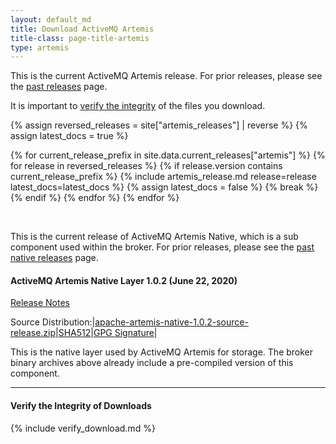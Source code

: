 ```yaml
---
layout: default_md
title: Download ActiveMQ Artemis
title-class: page-title-artemis
type: artemis
---
```


This is the current ActiveMQ Artemis release. For prior releases, please see the <a href="past_releases">past releases</a> page.

It is important to [verify the integrity](#verify-the-integrity-of-downloads) of the files you download.

{% assign reversed_releases = site["artemis_releases"] | reverse %}
{% assign latest_docs = true %}

{% for current_release_prefix in site.data.current_releases["artemis"] %}
    {% for release in reversed_releases %}
        {% if release.version contains current_release_prefix %}
            {% include artemis_release.md release=release latest_docs=latest_docs %}
            {% assign latest_docs = false %}
            {% break %}
        {% endif %}
    {% endfor %}
{% endfor %}

<br/>


This is the current release of ActiveMQ Artemis Native, which is a sub component used within the broker. For prior releases, please see the <a href="past_native_releases">past native releases</a> page.

#### ActiveMQ Artemis Native Layer 1.0.2  (June  22, 2020)

[Release Notes](release-notes-native-1.0.2)

Source Distribution:|[apache-artemis-native-1.0.2-source-release.zip](https://www.apache.org/dyn/closer.cgi?filename=activemq/activemq-artemis-native/1.0.2/activemq-artemis-native-1.0.2-source-release.zip&action=download)|[SHA512](https://downloads.apache.org/activemq/activemq-artemis-native/1.0.2/activemq-artemis-native-1.0.2-source-release.zip.sha512)|[GPG Signature](https://downloads.apache.org/activemq/activemq-artemis-native/1.0.2/activemq-artemis-native-1.0.2-source-release.zip.asc)|

This is the native layer used by ActiveMQ Artemis for storage. The broker binary archives above already include a pre-compiled version of this component.
<br/>

--------------------------------------
#### Verify the Integrity of Downloads

{% include verify_download.md %}
